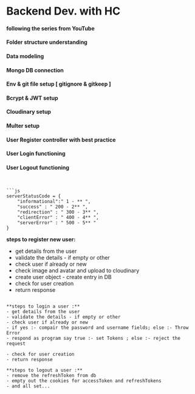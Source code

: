 # Backend Dev. with HC
#### following the series from YouTube
#### Folder structure understanding
#### Data modeling 
#### Mongo DB connection
#### Env & git file setup [ gitignore & gitkeep ]
#### 
#### Bcrypt & JWT setup
#### Cloudinary setup
#### Multer setup
#### User Register controller with best practice
#### User Login functioning 
#### User Logout functioning
```


```js
serverStatusCode = {
    "informational":" 1 - ** ",
    "success" : " 200 - 2** ",
    "redirection" : " 300 - 3** ",
    "clientError" : " 400 - 4** ",
    "serverError" : " 500 - 5** "
}
```

**steps to register new user:** 
- get details from the user
- validate the details - if empty or other
- check user if already or new
- check image and avatar and upload to cloudinary
- create user object - create entry in DB
- check for user creation
- return response
```

**steps to login a user :** 
- get details from the user
- validate the details - if empty or other
- check user if already or new
- if yes :- compair the password and username fields; else :- Throw Error 
- respond as program say true :- set Tokens ; else :- reject the request 

- check for user creation
- return response

**steps to logout a user :** 
- remove the refreshToken from db
- empty out the cookies for accessToken and refreshTokens
- and all set...